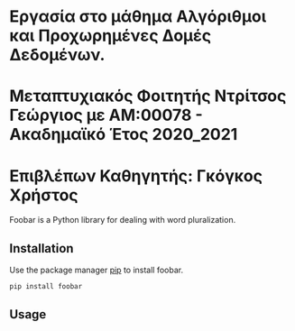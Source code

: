# Εργασία στο μάθημα Αλγόριθμοι και Προχωρημένες Δομές Δεδομένων.
# Μεταπτυχιακός Φοιτητής Ντρίτσος Γεώργιος με ΑΜ:00078 - Ακαδημαϊκό Έτος 2020_2021
# Επιβλέπων Καθηγητής: Γκόγκος Χρήστος
Foobar is a Python library for dealing with word pluralization.

## Installation

Use the package manager [pip](https://pip.pypa.io/en/stable/) to install foobar.

```bash
pip install foobar
```

## Usage
